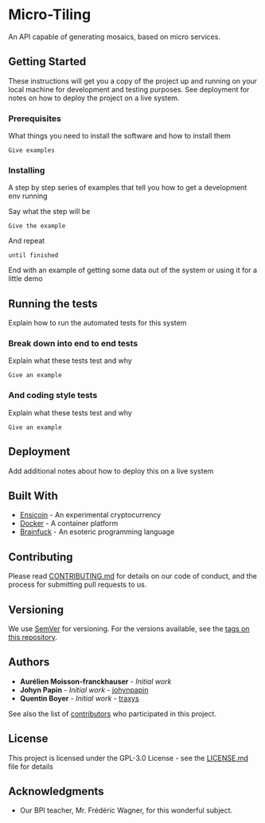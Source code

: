 # Micro-Tiling

An API capable of generating mosaics, based on micro services.

## Getting Started

These instructions will get you a copy of the project up and running on your local machine for development and testing purposes. See deployment for notes on how to deploy the project on a live system.

### Prerequisites

What things you need to install the software and how to install them

```
Give examples
```

### Installing

A step by step series of examples that tell you how to get a development env running

Say what the step will be

```
Give the example
```

And repeat

```
until finished
```

End with an example of getting some data out of the system or using it for a little demo

## Running the tests

Explain how to run the automated tests for this system

### Break down into end to end tests

Explain what these tests test and why

```
Give an example
```

### And coding style tests

Explain what these tests test and why

```
Give an example
```

## Deployment

Add additional notes about how to deploy this on a live system

## Built With

* [Ensicoin](https://github.com/EnsicoinDevs/ensicoin) - An experimental cryptocurrency
* [Docker](https://www.docker.com/) - A container platform
* [Brainfuck](https://en.wikipedia.org/wiki/Brainfuck) - An esoteric programming language

## Contributing

Please read [CONTRIBUTING.md](CONTRIBUTING.md) for details on our code of conduct, and the process for submitting pull requests to us.

## Versioning

We use [SemVer](http://semver.org/) for versioning. For the versions available, see the [tags on this repository](https://github.com/traxys/micro-tiling/tags). 

## Authors

* **Aurélien Moisson-franckhauser** - *Initial work* []()
* **Johyn Papin** - *Initial work* - [johynpapin](https://github.com/johynpapin)
* **Quentin Boyer** - *Initial work* - [traxys](https://github.com/traxys)

See also the list of [contributors](https://github.com/your/project/contributors) who participated in this project.

## License

This project is licensed under the GPL-3.0 License - see the [LICENSE.md](LICENSE.md) file for details

## Acknowledgments

* Our BPI teacher, Mr. Frédéric Wagner, for this wonderful subject.
